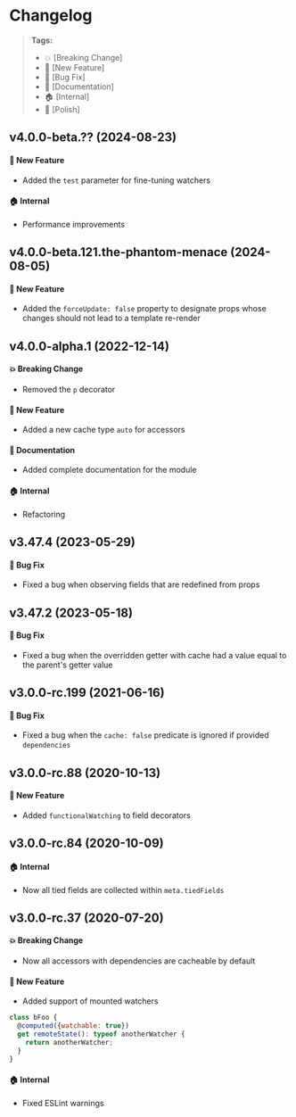 Changelog
=========

> **Tags:**
> - :boom:       [Breaking Change]
> - :rocket:     [New Feature]
> - :bug:        [Bug Fix]
> - :memo:       [Documentation]
> - :house:      [Internal]
> - :nail_care:  [Polish]

## v4.0.0-beta.?? (2024-08-23)

#### :rocket: New Feature

* Added the `test` parameter for fine-tuning watchers

#### :house: Internal

* Performance improvements

## v4.0.0-beta.121.the-phantom-menace (2024-08-05)

#### :rocket: New Feature

* Added the `forceUpdate: false` property to designate props whose changes should not lead to a template re-render

## v4.0.0-alpha.1 (2022-12-14)

#### :boom: Breaking Change

* Removed the `p` decorator

#### :rocket: New Feature

* Added a new cache type `auto` for accessors

#### :memo: Documentation

* Added complete documentation for the module

#### :house: Internal

* Refactoring

## v3.47.4 (2023-05-29)

#### :bug: Bug Fix

* Fixed a bug when observing fields that are redefined from props

## v3.47.2 (2023-05-18)

#### :bug: Bug Fix

* Fixed a bug when the overridden getter with cache had a value equal to the parent's getter value

## v3.0.0-rc.199 (2021-06-16)

#### :bug: Bug Fix

* Fixed a bug when the `cache: false` predicate is ignored if provided `dependencies`

## v3.0.0-rc.88 (2020-10-13)

#### :rocket: New Feature

* Added `functionalWatching` to field decorators

## v3.0.0-rc.84 (2020-10-09)

#### :house: Internal

* Now all tied fields are collected within `meta.tiedFields`

## v3.0.0-rc.37 (2020-07-20)

#### :boom: Breaking Change

* Now all accessors with dependencies are cacheable by default

#### :rocket: New Feature

* Added support of mounted watchers

```js
class bFoo {
  @computed({watchable: true})
  get remoteState(): typeof anotherWatcher {
    return anotherWatcher;
  }
}
```

#### :house: Internal

* Fixed ESLint warnings
